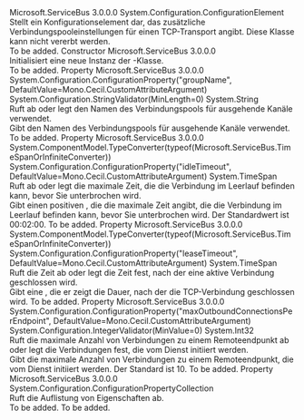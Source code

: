 <Type Name="SocketConnectionPoolSettingsElement" FullName="Microsoft.ServiceBus.Configuration.SocketConnectionPoolSettingsElement">
  <TypeSignature Language="C#" Value="public sealed class SocketConnectionPoolSettingsElement : System.Configuration.ConfigurationElement" />
  <TypeSignature Language="ILAsm" Value=".class public auto ansi sealed beforefieldinit SocketConnectionPoolSettingsElement extends System.Configuration.ConfigurationElement" />
  <TypeSignature Language="DocId" Value="T:Microsoft.ServiceBus.Configuration.SocketConnectionPoolSettingsElement" />
  <TypeSignature Language="VB.NET" Value="Public NotInheritable Class SocketConnectionPoolSettingsElement&#xA;Inherits ConfigurationElement" />
  <TypeSignature Language="F#" Value="type SocketConnectionPoolSettingsElement = class&#xA;    inherit ConfigurationElement" />
  <AssemblyInfo>
    <AssemblyName>Microsoft.ServiceBus</AssemblyName>
    <AssemblyVersion>3.0.0.0</AssemblyVersion>
  </AssemblyInfo>
  <Base>
    <BaseTypeName>System.Configuration.ConfigurationElement</BaseTypeName>
  </Base>
  <Interfaces />
  <Docs>
    <summary>Stellt ein Konfigurationselement dar, das zusätzliche Verbindungspooleinstellungen für einen TCP-Transport angibt. Diese Klasse kann nicht vererbt werden.</summary>
    <remarks>To be added.</remarks>
  </Docs>
  <Members>
    <Member MemberName=".ctor">
      <MemberSignature Language="C#" Value="public SocketConnectionPoolSettingsElement ();" />
      <MemberSignature Language="ILAsm" Value=".method public hidebysig specialname rtspecialname instance void .ctor() cil managed" />
      <MemberSignature Language="DocId" Value="M:Microsoft.ServiceBus.Configuration.SocketConnectionPoolSettingsElement.#ctor" />
      <MemberSignature Language="VB.NET" Value="Public Sub New ()" />
      <MemberType>Constructor</MemberType>
      <AssemblyInfo>
        <AssemblyName>Microsoft.ServiceBus</AssemblyName>
        <AssemblyVersion>3.0.0.0</AssemblyVersion>
      </AssemblyInfo>
      <Parameters />
      <Docs>
        <summary>Initialisiert eine neue Instanz der <see cref="T:Microsoft.ServiceBus.Configuration.SocketConnectionPoolSettingsElement" />-Klasse.</summary>
        <remarks>To be added.</remarks>
      </Docs>
    </Member>
    <Member MemberName="GroupName">
      <MemberSignature Language="C#" Value="public string GroupName { get; set; }" />
      <MemberSignature Language="ILAsm" Value=".property instance string GroupName" />
      <MemberSignature Language="DocId" Value="P:Microsoft.ServiceBus.Configuration.SocketConnectionPoolSettingsElement.GroupName" />
      <MemberSignature Language="VB.NET" Value="Public Property GroupName As String" />
      <MemberSignature Language="F#" Value="member this.GroupName : string with get, set" Usage="Microsoft.ServiceBus.Configuration.SocketConnectionPoolSettingsElement.GroupName" />
      <MemberType>Property</MemberType>
      <AssemblyInfo>
        <AssemblyName>Microsoft.ServiceBus</AssemblyName>
        <AssemblyVersion>3.0.0.0</AssemblyVersion>
      </AssemblyInfo>
      <Attributes>
        <Attribute>
          <AttributeName>System.Configuration.ConfigurationProperty("groupName", DefaultValue=Mono.Cecil.CustomAttributeArgument)</AttributeName>
        </Attribute>
        <Attribute>
          <AttributeName>System.Configuration.StringValidator(MinLength=0)</AttributeName>
        </Attribute>
      </Attributes>
      <ReturnValue>
        <ReturnType>System.String</ReturnType>
      </ReturnValue>
      <Docs>
        <summary>Ruft ab oder legt den Namen des Verbindungspools für ausgehende Kanäle verwendet.</summary>
        <value>Gibt den Namen des Verbindungspools für ausgehende Kanäle verwendet.</value>
        <remarks>To be added.</remarks>
      </Docs>
    </Member>
    <Member MemberName="IdleTimeout">
      <MemberSignature Language="C#" Value="public TimeSpan IdleTimeout { get; set; }" />
      <MemberSignature Language="ILAsm" Value=".property instance valuetype System.TimeSpan IdleTimeout" />
      <MemberSignature Language="DocId" Value="P:Microsoft.ServiceBus.Configuration.SocketConnectionPoolSettingsElement.IdleTimeout" />
      <MemberSignature Language="VB.NET" Value="Public Property IdleTimeout As TimeSpan" />
      <MemberSignature Language="F#" Value="member this.IdleTimeout : TimeSpan with get, set" Usage="Microsoft.ServiceBus.Configuration.SocketConnectionPoolSettingsElement.IdleTimeout" />
      <MemberType>Property</MemberType>
      <AssemblyInfo>
        <AssemblyName>Microsoft.ServiceBus</AssemblyName>
        <AssemblyVersion>3.0.0.0</AssemblyVersion>
      </AssemblyInfo>
      <Attributes>
        <Attribute>
          <AttributeName>System.ComponentModel.TypeConverter(typeof(Microsoft.ServiceBus.TimeSpanOrInfiniteConverter))</AttributeName>
        </Attribute>
        <Attribute>
          <AttributeName>System.Configuration.ConfigurationProperty("idleTimeout", DefaultValue=Mono.Cecil.CustomAttributeArgument)</AttributeName>
        </Attribute>
      </Attributes>
      <ReturnValue>
        <ReturnType>System.TimeSpan</ReturnType>
      </ReturnValue>
      <Docs>
        <summary>Ruft ab oder legt die maximale Zeit, die die Verbindung im Leerlauf befinden kann, bevor Sie unterbrochen wird.</summary>
        <value>Gibt einen positiven <see cref="T:System.TimeSpan" /> , die die maximale Zeit angibt, die die Verbindung im Leerlauf befinden kann, bevor Sie unterbrochen wird. Der Standardwert ist 00:02:00.</value>
        <remarks>To be added.</remarks>
      </Docs>
    </Member>
    <Member MemberName="LeaseTimeout">
      <MemberSignature Language="C#" Value="public TimeSpan LeaseTimeout { get; set; }" />
      <MemberSignature Language="ILAsm" Value=".property instance valuetype System.TimeSpan LeaseTimeout" />
      <MemberSignature Language="DocId" Value="P:Microsoft.ServiceBus.Configuration.SocketConnectionPoolSettingsElement.LeaseTimeout" />
      <MemberSignature Language="VB.NET" Value="Public Property LeaseTimeout As TimeSpan" />
      <MemberSignature Language="F#" Value="member this.LeaseTimeout : TimeSpan with get, set" Usage="Microsoft.ServiceBus.Configuration.SocketConnectionPoolSettingsElement.LeaseTimeout" />
      <MemberType>Property</MemberType>
      <AssemblyInfo>
        <AssemblyName>Microsoft.ServiceBus</AssemblyName>
        <AssemblyVersion>3.0.0.0</AssemblyVersion>
      </AssemblyInfo>
      <Attributes>
        <Attribute>
          <AttributeName>System.ComponentModel.TypeConverter(typeof(Microsoft.ServiceBus.TimeSpanOrInfiniteConverter))</AttributeName>
        </Attribute>
        <Attribute>
          <AttributeName>System.Configuration.ConfigurationProperty("leaseTimeout", DefaultValue=Mono.Cecil.CustomAttributeArgument)</AttributeName>
        </Attribute>
      </Attributes>
      <ReturnValue>
        <ReturnType>System.TimeSpan</ReturnType>
      </ReturnValue>
      <Docs>
        <summary>Ruft die Zeit ab oder legt die Zeit fest, nach der eine aktive Verbindung geschlossen wird.</summary>
        <value>Gibt eine <see cref="T:System.TimeSpan" /> , die er zeigt die Dauer, nach der die TCP-Verbindung geschlossen wird.</value>
        <remarks>To be added.</remarks>
      </Docs>
    </Member>
    <Member MemberName="MaxOutboundConnectionsPerEndpoint">
      <MemberSignature Language="C#" Value="public int MaxOutboundConnectionsPerEndpoint { get; set; }" />
      <MemberSignature Language="ILAsm" Value=".property instance int32 MaxOutboundConnectionsPerEndpoint" />
      <MemberSignature Language="DocId" Value="P:Microsoft.ServiceBus.Configuration.SocketConnectionPoolSettingsElement.MaxOutboundConnectionsPerEndpoint" />
      <MemberSignature Language="VB.NET" Value="Public Property MaxOutboundConnectionsPerEndpoint As Integer" />
      <MemberSignature Language="F#" Value="member this.MaxOutboundConnectionsPerEndpoint : int with get, set" Usage="Microsoft.ServiceBus.Configuration.SocketConnectionPoolSettingsElement.MaxOutboundConnectionsPerEndpoint" />
      <MemberType>Property</MemberType>
      <AssemblyInfo>
        <AssemblyName>Microsoft.ServiceBus</AssemblyName>
        <AssemblyVersion>3.0.0.0</AssemblyVersion>
      </AssemblyInfo>
      <Attributes>
        <Attribute>
          <AttributeName>System.Configuration.ConfigurationProperty("maxOutboundConnectionsPerEndpoint", DefaultValue=Mono.Cecil.CustomAttributeArgument)</AttributeName>
        </Attribute>
        <Attribute>
          <AttributeName>System.Configuration.IntegerValidator(MinValue=0)</AttributeName>
        </Attribute>
      </Attributes>
      <ReturnValue>
        <ReturnType>System.Int32</ReturnType>
      </ReturnValue>
      <Docs>
        <summary>Ruft die maximale Anzahl von Verbindungen zu einem Remoteendpunkt ab oder legt die Verbindungen fest, die vom Dienst initiiert werden.</summary>
        <value>Gibt die maximale Anzahl von Verbindungen zu einem Remoteendpunkt, die vom Dienst initiiert werden. Der Standard ist 10.</value>
        <remarks>To be added.</remarks>
      </Docs>
    </Member>
    <Member MemberName="Properties">
      <MemberSignature Language="C#" Value="protected override System.Configuration.ConfigurationPropertyCollection Properties { get; }" />
      <MemberSignature Language="ILAsm" Value=".property instance class System.Configuration.ConfigurationPropertyCollection Properties" />
      <MemberSignature Language="DocId" Value="P:Microsoft.ServiceBus.Configuration.SocketConnectionPoolSettingsElement.Properties" />
      <MemberSignature Language="VB.NET" Value="Protected Overrides ReadOnly Property Properties As ConfigurationPropertyCollection" />
      <MemberSignature Language="F#" Value="member this.Properties : System.Configuration.ConfigurationPropertyCollection" Usage="Microsoft.ServiceBus.Configuration.SocketConnectionPoolSettingsElement.Properties" />
      <MemberType>Property</MemberType>
      <AssemblyInfo>
        <AssemblyName>Microsoft.ServiceBus</AssemblyName>
        <AssemblyVersion>3.0.0.0</AssemblyVersion>
      </AssemblyInfo>
      <ReturnValue>
        <ReturnType>System.Configuration.ConfigurationPropertyCollection</ReturnType>
      </ReturnValue>
      <Docs>
        <summary>
            Ruft die Auflistung von Eigenschaften ab.
            </summary>
        <value>To be added.</value>
        <remarks>To be added.</remarks>
      </Docs>
    </Member>
  </Members>
</Type>